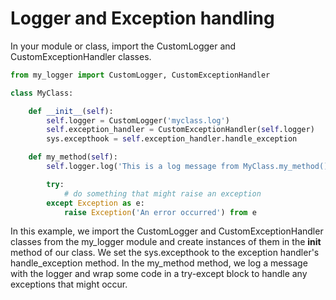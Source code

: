 # Logger and Exception handling

In your module or class, import the CustomLogger and CustomExceptionHandler classes.
```python
from my_logger import CustomLogger, CustomExceptionHandler

class MyClass:

    def __init__(self):
        self.logger = CustomLogger('myclass.log')
        self.exception_handler = CustomExceptionHandler(self.logger)
        sys.excepthook = self.exception_handler.handle_exception

    def my_method(self):
        self.logger.log('This is a log message from MyClass.my_method()')

        try:
            # do something that might raise an exception
        except Exception as e:
            raise Exception('An error occurred') from e
```

In this example, we import the CustomLogger and CustomExceptionHandler classes from the my_logger module and create instances of them in the __init__ method of our class. We set the sys.excepthook to the exception handler's handle_exception method. In the my_method method, we log a message with the logger and wrap some code in a try-except block to handle any exceptions that might occur.
